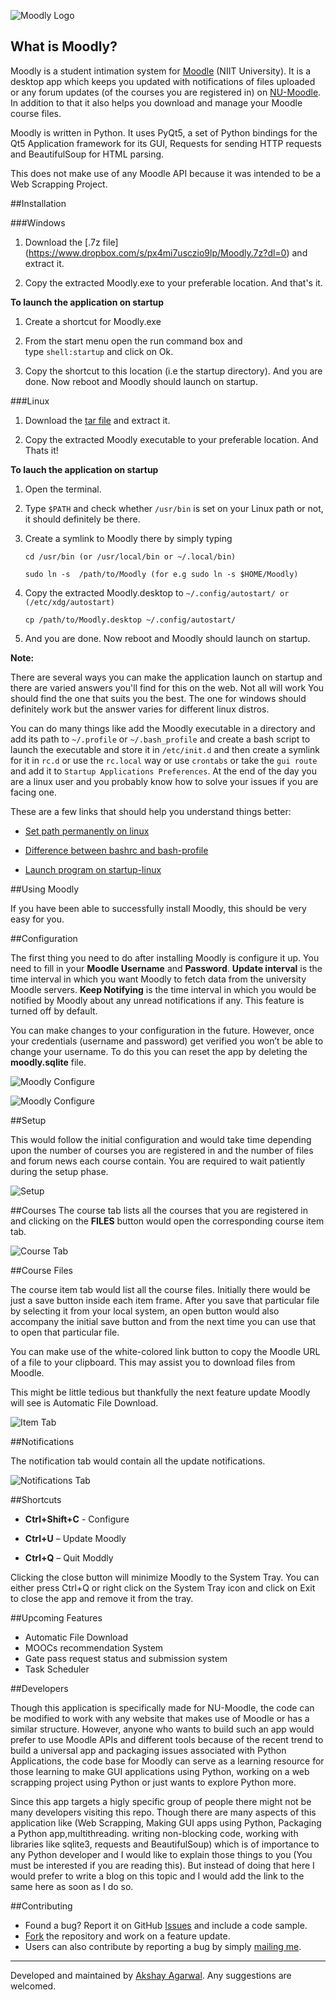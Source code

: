 
![Moodly Logo](https://github.com/AkshayAgarwal007/Moodly/blob/master/img/moodly_logo.png "Moodly Logo")

## What is Moodly?

Moodly is a student intimation system for [Moodle](https://moodle.org/) (NIIT University). It is a desktop app which keeps you updated with notifications of files uploaded or any forum updates (of the courses you are registered in) on [NU-Moodle](https://moodle.niituniversity.in/moodle/). In addition to that it also helps you download and manage your Moodle course files. 

Moodly is written in Python. It uses PyQt5, a set of Python bindings for the Qt5 Application framework for its GUI, Requests for sending HTTP requests and BeautifulSoup for HTML parsing.

This does not make use of any Moodle API because it was intended to be a Web Scrapping Project. 

##Installation

###Windows

1. Download the [.7z file] (https://www.dropbox.com/s/px4mi7usczio9lp/Moodly.7z?dl=0) and extract it.
  
2. Copy the extracted Moodly.exe to your preferable location. And that's it.

**To launch the application on startup**

1. Create a shortcut for Moodly.exe

2. From the start menu open the run command box and type `shell:startup` and click on Ok.

3. Copy the shortcut to this location (i.e the startup directory). And you are done. Now reboot and Moodly should launch on startup. 

###Linux

1. Download the [tar file](https://www.dropbox.com/s/iv082uae4e4zr41/Moodly-1.0-Alpha-Linux.tar.gz?dl=0) and extract it.

2. Copy the extracted Moodly executable to your preferable location. And Thats it!

**To lauch the application on startup**

1. Open the terminal.

2. Type `$PATH` and check whether `/usr/bin` is set on your Linux path or not, it should definitely be there.

3. Create a symlink to Moodly there by simply typing

   ```
   cd /usr/bin (or /usr/local/bin or ~/.local/bin)

   sudo ln -s  /path/to/Moodly (for e.g sudo ln -s $HOME/Moodly)
   ```

4. Copy the extracted Moodly.desktop to `~/.config/autostart/ or (/etc/xdg/autostart)`
   ```
   cp /path/to/Moodly.desktop ~/.config/autostart/
   ```

5. And you are done. Now reboot and Moodly should launch on startup. 

**Note:**

There are several ways you can make the application launch on startup and there are varied answers you'll find for this on the web. Not all will work You should find the one that suits you the best. The one for windows should definitely work but the answer varies for different linux distros.

You can do many things like add the Moodly executable in a directory and add its path to `~/.profile` or `~/.bash_profile` and create a bash script to launch the executable and store it in `/etc/init.d` and then create a symlink for it in `rc.d` or use the `rc.local` way or use `crontabs` or take the `gui route` and add it to `Startup Applications Preferences`. At the end of the day you are a linux user and you probably know how to solve your issues if you are facing one.

These are a few links that should help you understand things better:

* [Set path permanently on linux](http://stackoverflow.com/questions/14637979/how-to-permanently-set-path-on-linux)

* [Difference between bashrc and bash-profile](http://stackoverflow.com/questions/415403/whats-the-difference-between-bashrc-bash-profile-and-environment)

* [Launch program on startup-linux](http://stackoverflow.com/questions/7221757/run-automatically-program-on-startup-under-linux-ubuntu)

##Using Moodly

If you have been able to successfully install Moodly, this should be very easy for you.

##Configuration

The first thing you need to do after installing Moodly is configure it up. You need to fill in your **Moodle Username** and **Password**. **Update interval** is the time interval in which you want Moodly to fetch data from the university Moodle servers. **Keep Notifying** is the time interval in which you would be notified by Moodly about any unread notifications if any. This feature is turned off by default. 

You can make changes to your configuration in the future. However, once your credentials (username and password) get verified you won’t be able to change your username. To do this you can reset the app by deleting the **moodly.sqlite** file.


![Moodly Configure](https://github.com/AkshayAgarwal007/Moodly/blob/master/img/config_linux.png "Initial Configuration")

![Moodly Configure](https://github.com/AkshayAgarwal007/Moodly/blob/master/img/config_tab_linux.png "Changing Configurations")

##Setup

This would follow the initial configuration and would take time depending upon the number of courses you are registered in and the number of files and forum news each course contain. You are required to wait patiently during the setup phase.


![Setup](https://github.com/AkshayAgarwal007/Moodly/blob/master/img/setup_linux.png "Setup")

##Courses
The course tab lists all the courses that you are registered in and clicking on the **FILES** button would open the corresponding course item tab.


![Course Tab](https://github.com/AkshayAgarwal007/Moodly/blob/master/img/course_tab_linux.png "Course Tab")

##Course Files

The course item tab would list all the course files. Initially there would be just a save button inside each item frame. After you save that particular file by selecting it from your local system, an open button would also accompany the initial save button and from the next time you can use that to open that particular file.

You can make use of the white-colored link button to copy the Moodle URL of a file to your clipboard. This may assist you to download files from Moodle.

This might be little tedious but thankfully the next feature update Moodly will see is Automatic File Download.


![Item Tab](https://github.com/AkshayAgarwal007/Moodly/blob/master/img/item_tab_linux.png "Item Tab")

##Notifications

The notification tab would contain all the update notifications.


![Notifications Tab](https://github.com/AkshayAgarwal007/Moodly/blob/master/img/notify_tab.png "Notifications Tab")

##Shortcuts 

* **Ctrl+Shift+C** - Configure

* **Ctrl+U** – Update Moodly

* **Ctrl+Q** – Quit Moddly

Clicking the close button will minimize Moodly to the System Tray. You can either press Ctrl+Q or right click on the System Tray icon and click on Exit to close the app and remove it from the tray. 

##Upcoming Features

* Automatic File Download
* MOOCs recommendation System
* Gate pass request status and submission system
* Task Scheduler

##Developers

Though this application is specifically made for NU-Moodle, the code can be modified to work with any website that makes use of Moodle or has a similar structure. However, anyone who wants to build such an app would prefer to use Moodle APIs and different tools because of the recent trend to build a universal app and packaging issues associated with Python Applications, the code base for Moodly can serve as a learning resource for those learning to make GUI applications using Python, working on a web scrapping project using Python or just wants to explore Python more.

Since this app targets a higly specific group of people there might not be many developers visiting this repo. Though there are many aspects of this application like (Web Scrapping, Making GUI apps using Python, Packaging a Python app,multithreading. writing non-blocking code, working with libraries like sqlite3, requests and BeautifulSoup) which is of importance to any Python developer and I would like to explain those things to you (You must be interested if you are reading this). But instead of doing that here I would prefer to write a blog on this topic and I would add the link to the same here as soon as I do so.

##Contributing 

* Found a bug? Report it on GitHub [Issues](https://github.com/AkshayAgarwal007/Moodly/issues) and include a code sample.
* [Fork](https://github.com/AkshayAgarwal007/Moodly/issues#fork-destination-box) the repository and work on a feature update. 
* Users can also contribute by reporting a bug by simply [mailing me](mailto:agarwal.akshay.akshay8@gmail.com). 

___

Developed and maintained by [Akshay Agarwal](mailto:agarwal.akshay.akshay8@gmail.com). Any suggestions are welcomed.
